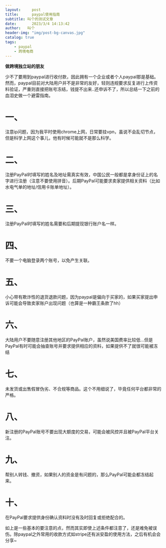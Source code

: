 ```yaml
---
layout:     post
title:      paypal使用指南
subtitle: 叫个的测试文章
date:       2023/3/4 14:13:42  
author:   叫个
header-img: "img/post-bg-canvas.jpg"
catalog: true
tags:
    - paypal
    - 跨境电商
---
```


**做跨境独立站的朋友** 

少不了要用到paypal进行收付款，因此拥有一个企业或者个人paypal那是基础。然而，paypal目前对大陆用户并不是非常的友好，轻则违规要求反复进行上传资料验证，严重则直接把账号冻结，钱提不出来..还申诉不了，所以总结一下之前的血泪史做一个避雷指南。

# 一、
注意ip问题，因为我平时使用chrome上网，日常要挂vpn，虽说不会乱切节点，但是科学上网这个事儿，他有时候可能就不是那么科学。
# 二、
注册PayPal时填写的姓名及地址需真实有效，中国公民一般都是拿身份证上的名字进行注册（注意不要使用拼音）。后期PayPal可能要求卖家提供相关资料（比如水电气单的地址/信用卡账单地址）。
# 三、
注册PayPal时填写的姓名需要和后期提现银行账户名一样。
# 四、
不要一个电脑登录两个账号，以免产生关联。
# 五、
小心带有欺诈性的退货退款问题，因为paypal是偏向于买家的，如果买家提出申诉可能会导致卖家账户出现问题（也算是一种霸王条款了hh）
# 六、
大陆用户不要随意注册其他地区的PayPal账户，虽然说美国费率比较低...但是PayPal有时可能会抽查账号并要求提供相应的资料，如果提供不了就很可能被冻结
# 七、
未发货或出售假冒伪劣、不合规等商品。这个不用细说了，毕竟任何平台都非常的严格。
# 八、
新注册的PayPal账号不要出现大额度的交易，可能会被风控并且被PayPal平台关注。
# 九、
帮别人转钱、撤资，如果别人的资金是有问题的，那么PayPal可能会都冻结起来。
# 十、
在PayPal要求提供身份确认资料时没有及时回复或拒绝配合的。

如上是一些基本的要注意的点，然而其实即使上述条件都注意了，还是难免被误伤。除paypal之外常用的收款方式如stripe还有派安盈的使用方法，之后有机会会分享~
